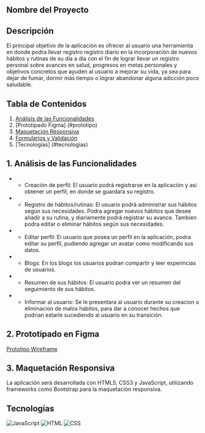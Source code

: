 ## Nombre del Proyecto
## Descripción

El principal objetivo de la aplicación es ofrecer al usuario una herramienta en donde podra llevar  registro registro diario en la incorporación de nuevos hábitos y rutinas de su día a día con el fin de lograr llevar un registro personal sobre avances en salud, progresos en metas personales y objetivos concretos que ayuden al usuario a mejorar su vida, ya sea para dejar de fumar, dormir más tiempo o lograr abandonar alguna adicción poco saludable.

## Tabla de Contenidos

1. [Análisis de las Funcionalidades](#funcionalidades)
2. [Prototipado Figma] (#prototipo)
3. [Maquetación Responsiva](#maquetacion)
4. [Formularios y Validación](#formularios)
5. [Tecnologías] (#tecnologias)


## 1. Análisis de las Funcionalidades

- - Creación de perfil: El usuario podrá registrarse en la aplicación y asi obtener un perfil, en donde se guardara su registro.

- - Registro de hábitos/rutinas: El usuario podrá administrar sus hábitos según sus necesidades. Podra agregar nuevos hábitos que desee añadir a su rutina, y diariamente podrá registrar su avance. Tambien podra editar o eliminar hábitos según sus necesidades.

- - Editar perfil: El usuario que posea un perfil en la aplicación, podra editar su perfil, pudiendo agregar un avatar como modificando sus datos.

- - Blogs: En los blogs los usuarios podran compartir y leer experincias de usuarios.

- - Resumen de sus hábitos: El usuario podra ver un resumen del seguimiento de sus hábitos.

- - Informar al usuario: Se le presentara al usuario durante su creacion o eliminacion de malos habitos, para dar a conocer hechos que podrian estarle sucediendo al usuario en su transición.

## 2. Prototipado en Figma

[Prototipo Wireframe](https://www.figma.com/proto/OTowrJNe7AAEzTw5mqKgTv/DTS)

## 3. Maquetación Responsiva
La aplicación será desarrollada con HTML5, CSS3 y JavaScript, utilizando frameworks como Bootstrap para la
maquetación responsiva.

## Tecnologías
![JavaScript](https://img.shields.io/badge/JavaScript-F7DF1E?style=flat&logo=javascript&logoColor=black)
![HTML](https://img.shields.io/badge/HTML5-E34F26?style=flat&logo=html5&logoColor=white)
![CSS](https://img.shields.io/badge/CSS3-1572B6?style=flat&logo=css3&logoColor=white)